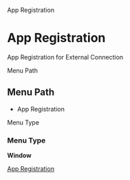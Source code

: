 
App Registration
# App Registration


App Registration for External Connection

Menu Path
## Menu Path



- App Registration

Menu Type
### Menu Type

**Window**


[App Registration](../../window-app-registration.md)